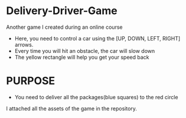 # Delivery-Driver-Game
Another game I created during an online course

- Here, you need to control a car using the [UP, DOWN, LEFT, RIGHT] arrows.
- Every time you will hit an obstacle, the car will slow down
- The yellow rectangle will help you get your speed back

# PURPOSE
- You need to deliver all the packages(blue squares) to the red circle

I attached all the assets of the game in the repository.
